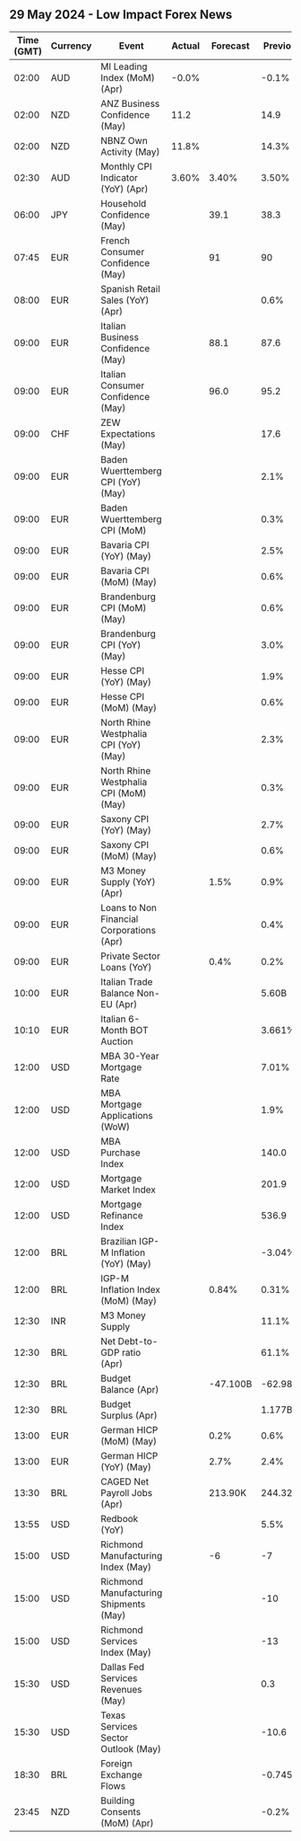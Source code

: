 ## 29 May 2024 - Low Impact Forex News

| Time (GMT) | Currency | Event | Actual | Forecast | Previous |
|------|----------|-------|--------|----------|----------|
| 02:00 | AUD | MI Leading Index (MoM) (Apr) | -0.0% |  | -0.1% |
| 02:00 | NZD | ANZ Business Confidence (May) | 11.2 |  | 14.9 |
| 02:00 | NZD | NBNZ Own Activity (May) | 11.8% |  | 14.3% |
| 02:30 | AUD | Monthly CPI Indicator (YoY) (Apr) | 3.60% | 3.40% | 3.50% |
| 06:00 | JPY | Household Confidence (May) |  | 39.1 | 38.3 |
| 07:45 | EUR | French Consumer Confidence (May) |  | 91 | 90 |
| 08:00 | EUR | Spanish Retail Sales (YoY) (Apr) |  |  | 0.6% |
| 09:00 | EUR | Italian Business Confidence (May) |  | 88.1 | 87.6 |
| 09:00 | EUR | Italian Consumer Confidence (May) |  | 96.0 | 95.2 |
| 09:00 | CHF | ZEW Expectations (May) |  |  | 17.6 |
| 09:00 | EUR | Baden Wuerttemberg CPI (YoY) (May) |  |  | 2.1% |
| 09:00 | EUR | Baden Wuerttemberg CPI (MoM) |  |  | 0.3% |
| 09:00 | EUR | Bavaria CPI (YoY) (May) |  |  | 2.5% |
| 09:00 | EUR | Bavaria CPI (MoM) (May) |  |  | 0.6% |
| 09:00 | EUR | Brandenburg CPI (MoM) (May) |  |  | 0.6% |
| 09:00 | EUR | Brandenburg CPI (YoY) (May) |  |  | 3.0% |
| 09:00 | EUR | Hesse CPI (YoY) (May) |  |  | 1.9% |
| 09:00 | EUR | Hesse CPI (MoM) (May) |  |  | 0.6% |
| 09:00 | EUR | North Rhine Westphalia CPI (YoY) (May) |  |  | 2.3% |
| 09:00 | EUR | North Rhine Westphalia CPI (MoM) (May) |  |  | 0.3% |
| 09:00 | EUR | Saxony CPI (YoY) (May) |  |  | 2.7% |
| 09:00 | EUR | Saxony CPI (MoM) (May) |  |  | 0.6% |
| 09:00 | EUR | M3 Money Supply (YoY) (Apr) |  | 1.5% | 0.9% |
| 09:00 | EUR | Loans to Non Financial Corporations (Apr) |  |  | 0.4% |
| 09:00 | EUR | Private Sector Loans (YoY) |  | 0.4% | 0.2% |
| 10:00 | EUR | Italian Trade Balance Non-EU (Apr) |  |  | 5.60B |
| 10:10 | EUR | Italian 6-Month BOT Auction |  |  | 3.661% |
| 12:00 | USD | MBA 30-Year Mortgage Rate |  |  | 7.01% |
| 12:00 | USD | MBA Mortgage Applications (WoW) |  |  | 1.9% |
| 12:00 | USD | MBA Purchase Index |  |  | 140.0 |
| 12:00 | USD | Mortgage Market Index |  |  | 201.9 |
| 12:00 | USD | Mortgage Refinance Index |  |  | 536.9 |
| 12:00 | BRL | Brazilian IGP-M Inflation (YoY) (May) |  |  | -3.04% |
| 12:00 | BRL | IGP-M Inflation Index (MoM) (May) |  | 0.84% | 0.31% |
| 12:30 | INR | M3 Money Supply |  |  | 11.1% |
| 12:30 | BRL | Net Debt-to-GDP ratio (Apr) |  |  | 61.1% |
| 12:30 | BRL | Budget Balance (Apr) |  | -47.100B | -62.981B |
| 12:30 | BRL | Budget Surplus (Apr) |  |  | 1.177B |
| 13:00 | EUR | German HICP (MoM) (May) |  | 0.2% | 0.6% |
| 13:00 | EUR | German HICP (YoY) (May) |  | 2.7% | 2.4% |
| 13:30 | BRL | CAGED Net Payroll Jobs (Apr) |  | 213.90K | 244.32K |
| 13:55 | USD | Redbook (YoY) |  |  | 5.5% |
| 15:00 | USD | Richmond Manufacturing Index (May) |  | -6 | -7 |
| 15:00 | USD | Richmond Manufacturing Shipments (May) |  |  | -10 |
| 15:00 | USD | Richmond Services Index (May) |  |  | -13 |
| 15:30 | USD | Dallas Fed Services Revenues (May) |  |  | 0.3 |
| 15:30 | USD | Texas Services Sector Outlook (May) |  |  | -10.6 |
| 18:30 | BRL | Foreign Exchange Flows |  |  | -0.745B |
| 23:45 | NZD | Building Consents (MoM) (Apr) |  |  | -0.2% |
